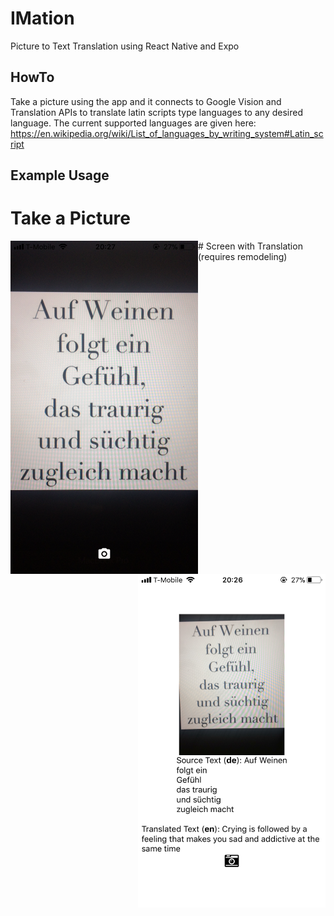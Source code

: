 # IMation
Picture to Text Translation using React Native and Expo

## HowTo
Take a picture using the app and it connects to Google Vision and Translation APIs to translate latin scripts type languages to any desired language. The current supported languages are given here: https://en.wikipedia.org/wiki/List_of_languages_by_writing_system#Latin_script

## Example Usage
# Take a Picture
<img src ="picture.PNG" align="left" width="300px"/>
# Screen with Translation (requires remodeling)
<img src ="translation.PNG" align="right" width="300px"/>
